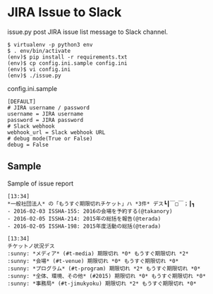 # JIRA Issue to Slack

issue.py post JIRA issue list message to Slack channel.

```
$ virtualenv -p python3 env
$ . env/bin/activate
(env)$ pip install -r requirements.txt
(env)$ cp config.ini.sample config.ini
(env)$ vi config.ini
(env)$ ./issue.py
```

config.ini.sample

```
[DEFAULT]
# JIRA username / password
username = JIRA username
password = JIRA password
# Slack webhook
webhook_url = Slack webhook URL
# debug mode(True or False)
debug = False
```

## Sample

Sample of issue report

```
[13:34] 
​*一般社団法人*​ の「もうすぐ期限切れチケット」ハ ​*3件*​ デス┗┃￣□￣；┃┓ 
- 2016-02-03 ISSHA-155: 2016の会場を予約する(@takanory)
- 2016-02-05 ISSHA-214: 2015年の総括を報告(@terada)
- 2016-02-05 ISSHA-198: 2015年度活動の総括(@terada)

[13:34] 
チケットノ状況デス
:sunny: ​*メディア*​ (#t-media) 期限切れ ​*0*​ もうすぐ期限切れ ​*2*​
:sunny: ​*会場*​ (#t-venue) 期限切れ ​*0*​ もうすぐ期限切れ ​*0*​
:sunny: ​*プログラム*​ (#t-program) 期限切れ ​*2*​ もうすぐ期限切れ ​*0*​
:sunny: ​*全体、環境、その他*​ (#2015) 期限切れ ​*0*​ もうすぐ期限切れ ​*0*​
:sunny: ​*事務局*​ (#t-jimukyoku) 期限切れ ​*2*​ もうすぐ期限切れ ​*0*​
```